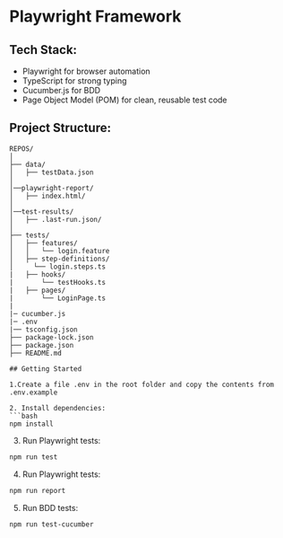 # Playwright Framework

## Tech Stack:
- Playwright for browser automation
- TypeScript for strong typing
- Cucumber.js for BDD
- Page Object Model (POM) for clean, reusable test code

## Project Structure:
```
REPOS/
│
├── data/                          
│   ├── testData.json  
│ 
│──playwright-report/                          
│   ├── index.html/  
│ 
│──test-results/                          
│   ├── .last-run.json/  
│
├── tests/                          
│   ├── features/                   
│   │   └── login.feature
│   ├── step-definitions/                      
│     └── login.steps.ts
|   ├── hooks/
|       └── testHooks.ts
|   ├── pages/
|       └── LoginPage.ts   
|
|─ cucumber.js
|─ .env
|── tsconfig.json
├── package-lock.json
├── package.json
├── README.md 

## Getting Started

1.Create a file .env in the root folder and copy the contents from .env.example

2. Install dependencies:
```bash
npm install
```

3. Run Playwright tests:
```bash
npm run test
```

4. Run Playwright tests:
```bash
npm run report
```

5. Run BDD tests:
```bash
npm run test-cucumber
```
